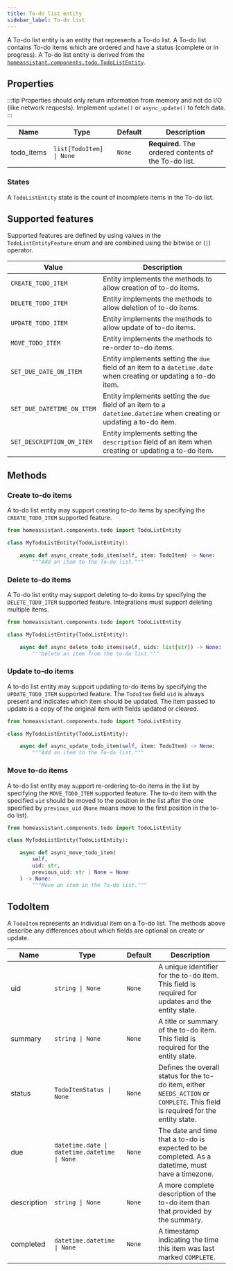 ```yaml
---
title: To-do list entity
sidebar_label: To-do list
---
```


A To-do list entity is an entity that represents a To-do list. A To-do list contains
To-do items which are ordered and have a status (complete or in progress). A To-do list entity is derived from the [`homeassistant.components.todo.TodoListEntity`](https://github.com/home-assistant/core/blob/dev/homeassistant/components/todo/__init__.py).

## Properties

:::tip
Properties should only return information from memory and not do I/O (like network requests). Implement `update()` or `async_update()` to fetch data.
:::

| Name  | Type          | Default               | Description                                             |
| ----- | ------------- | --------------------- | ------------------------------------------------------- |
| todo_items | <code>list[TodoItem] &#124; None</code> | `None` | **Required.** The ordered contents of the To-do list. |

### States

A `TodoListEntity` state is the count of incomplete items in the To-do list.

## Supported features

Supported features are defined by using values in the `TodoListEntityFeature` enum
and are combined using the bitwise or (`|`) operator.

| Value                      | Description                                                        |
| -------------------------- | ------------------------------------------------------------------ |
| `CREATE_TODO_ITEM`         | Entity implements the methods to allow creation of to-do items.  |
| `DELETE_TODO_ITEM`         | Entity implements the methods to allow deletion of to-do items.  |
| `UPDATE_TODO_ITEM`         | Entity implements the methods to allow update of to-do items.  |
| `MOVE_TODO_ITEM`           | Entity implements the methods to re-order to-do items.  |
| `SET_DUE_DATE_ON_ITEM`     | Entity implements setting the `due` field of an item to a `datetime.date` when creating or updating a to-do item. |
| `SET_DUE_DATETIME_ON_ITEM` | Entity implements setting the `due` field of an item to a `datetime.datetime` when creating or updating a to-do item. |
| `SET_DESCRIPTION_ON_ITEM`  | Entity implements setting the `description` field of an item when creating or updating a to-do item.  |

## Methods

### Create to-do items

A to-do list entity may support creating to-do items by specifying the `CREATE_TODO_ITEM`
supported feature.

```python
from homeassistant.components.todo import TodoListEntity

class MyTodoListEntity(TodoListEntity):

    async def async_create_todo_item(self, item: TodoItem) -> None:
        """Add an item to the To-do list."""
```

### Delete to-do items

A To-do list entity may support deleting to-do items by specifying the `DELETE_TODO_ITEM`
supported feature. Integrations must support deleting multiple items.

```python
from homeassistant.components.todo import TodoListEntity

class MyTodoListEntity(TodoListEntity):

    async def async_delete_todo_items(self, uids: list[str]) -> None:
        """Delete an item from the to-do list."""
```

### Update to-do items

A to-do list entity may support updating to-do items by specifying the `UPDATE_TODO_ITEM`
supported feature. The `TodoItem` field `uid` is always present and indicates
which item should be updated. The item passed to update is a copy of the original
item with fields updated or cleared.

```python
from homeassistant.components.todo import TodoListEntity

class MyTodoListEntity(TodoListEntity):

    async def async_update_todo_item(self, item: TodoItem) -> None:
        """Add an item to the To-do list."""
```

### Move to-do items

A to-do list entity may support re-ordering to-do items in the list by specifying
the `MOVE_TODO_ITEM` supported feature. The to-do item with the specified `uid`
should be moved to the position in the list after the one specified by `previous_uid` (`None` means move to the first
position in the to-do list).

```python
from homeassistant.components.todo import TodoListEntity

class MyTodoListEntity(TodoListEntity):

    async def async_move_todo_item(
        self,
        uid: str,
        previous_uid: str | None = None
    ) -> None:
        """Move an item in the To-do list."""
```

## TodoItem

A `TodoItem` represents an individual item on a To-do list. The methods
above describe any differences about which fields are optional on create or
update.

| Name        | Type             | Default      | Description                                                                                                                                     |
| ----------- | ---------------- | ------------ | ----------------------------------------------------------------------------------------------------------------------------------------------- |
| uid | <code>string &#124; None</code> | `None` | A unique identifier for the to-do item. This field is required for updates and the entity state.
| summary | <code>string &#124; None</code>  | `None` | A title or summary of the to-do item. This field is required for the entity state.
| status | <code>TodoItemStatus &#124; None</code> | `None` | Defines the overall status for the to-do item, either `NEEDS_ACTION` or `COMPLETE`. This field is required for the entity state.
| due | <code>datetime.date &#124; datetime.datetime &#124; None</code> | `None` | The date and time that a to-do is expected to be completed. As a datetime, must have a timezone.
| description | <code>string &#124; None</code>  | `None` | A more complete description of the to-do item than that provided by the summary.
| completed | <code>datetime.datetime &#124; None</code> | `None` | A timestamp indicating the time this item was last marked `COMPLETE`.
